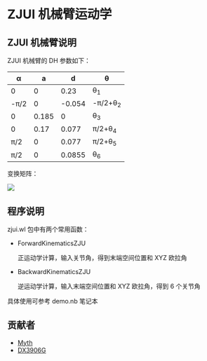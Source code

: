 # ZJUI 机械臂运动学

## ZJUI 机械臂说明

ZJUI 机械臂的 DH 参数如下：

| α    | a     | d      | θ                  |
| ---- | ----- | ------ | ------------------ |
| 0    | 0     | 0.23   | θ<sub>1</sub>      |
| -π/2 | 0     | -0.054 | -π/2+θ<sub>2</sub> |
| 0    | 0.185 | 0      | θ<sub>3</sub>      |
| 0    | 0.17  | 0.077  | π/2+θ<sub>4</sub>  |
| π/2  | 0     | 0.077  | π/2+θ<sub>5</sub>  |
| π/2  | 0     | 0.0855 | θ<sub>6</sub>      |

变换矩阵：

![](https://latex.codecogs.com/svg.image?%5Cleft%5B%20%7B%5Cbegin%7Barray%7D%7B*%7B20%7D%7Bc%7D%7D%7B%20-%20%7Bc_6%7D(%7Bc_5%7D%7Bs_1%7D%20&plus;%20%7Bc_1%7D%7Bc_%7B234%7D%7D%7Bs_5%7D)%20&plus;%20%7Bc_1%7D%7Bs_%7B234%7D%7D%7Bs_6%7D%7D&%7B%7Bc_5%7D%7Bs_1%7D%7Bs_6%7D%20&plus;%20%7Bc_1%7D(%7Bc_6%7D%7Bs_%7B234%7D%7D%20&plus;%20%7Bc_%7B234%7D%7D%7Bs_5%7D%7Bs_6%7D)%7D&%7B%7Bc_1%7D%7Bc_%7B234%7D%7D%7Bc_5%7D%20-%20%7Bs_1%7D%7Bs_5%7D%7D&%7B%7Bc_1%7D(0.0855%7Bc_%7B234%7D%7D%7Bc_5%7D%20&plus;%200.185%7Bs_2%7D%20&plus;%200.17%7Bs_%7B23%7D%7D%20&plus;%200.077%7Bs_%7B234%7D%7D)%20&plus;%20%7Bs_1%7D(%20-%200.023%20-%200.0855%7Bs_5%7D)%7D%5C%5C%7B%7Bc_1%7D%7Bc_5%7D%7Bc_6%7D%20&plus;%20%7Bs_1%7D(%20-%20%7Bc_%7B234%7D%7D%7Bc_6%7D%7Bs_5%7D%20&plus;%20%7Bs_%7B234%7D%7D%7Bs_6%7D)%7D&%7B%7Bc_6%7D%7Bs_1%7D%7Bs_%7B234%7D%7D%20&plus;%20(%20-%20%7Bc_1%7D%7Bc_5%7D%20&plus;%20%7Bc_%7B234%7D%7D%7Bs_1%7D%7Bs_5%7D)%7Bs_6%7D%7D&%7B%7Bc_%7B234%7D%7D%7Bc_5%7D%7Bs_1%7D%20&plus;%20%7Bc_1%7D%7Bs_5%7D%7D&%7B%7Bs_1%7D(0.0855%7Bc_%7B234%7D%7D%7Bc_5%7D%20&plus;%200.185%7Bs_2%7D%20&plus;%200.17%7Bs_%7B23%7D%7D%20&plus;%200.077%7Bs_%7B234%7D%7D)%20&plus;%20%7Bc_1%7D(0.023%20&plus;%200.0855%7Bs_5%7D)%7D%5C%5C%7B%7Bc_6%7D%7Bs_%7B234%7D%7D%7Bs_5%7D%20&plus;%20%7Bc_%7B234%7D%7D%7Bs_6%7D%7D&%7B%7Bc_%7B234%7D%7D%7Bc_6%7D%20-%20%7Bs_%7B234%7D%7D%7Bs_5%7D%7Bs_6%7D%7D&%7B%20-%20%7Bc_5%7D%7Bs_%7B234%7D%7D%7D&%7B0.23%20&plus;%200.185%7Bc_2%7D%20&plus;%200.17%7Bc_%7B23%7D%7D%20&plus;%200.077%7Bc_%7B234%7D%7D%20-%200.0855%7Bc_5%7D%7Bs_%7B234%7D%7D%7D%5C%5C0&0&0&1%5Cend%7Barray%7D%7D%20%5Cright%5D%5C)

## 程序说明

zjui.wl 包中有两个常用函数：

+ ForwardKinematicsZJU
  
  正运动学计算，输入关节角，得到末端空间位置和 XYZ 欧拉角

+ BackwardKinematicsZJU

  逆运动学计算，输入末端空间位置和 XYZ 欧拉角，得到 6 个关节角

具体使用可参考 demo.nb 笔记本

## 贡献者

+ [Myth](https://github.com/Mythologyli)
+ [DX3906G](https://github.com/DX3906G)